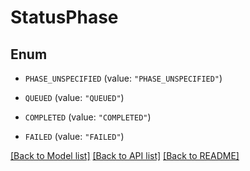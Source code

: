 # StatusPhase

## Enum


* `PHASE_UNSPECIFIED` (value: `"PHASE_UNSPECIFIED"`)

* `QUEUED` (value: `"QUEUED"`)

* `COMPLETED` (value: `"COMPLETED"`)

* `FAILED` (value: `"FAILED"`)


[[Back to Model list]](../README.md#documentation-for-models) [[Back to API list]](../README.md#documentation-for-api-endpoints) [[Back to README]](../README.md)


